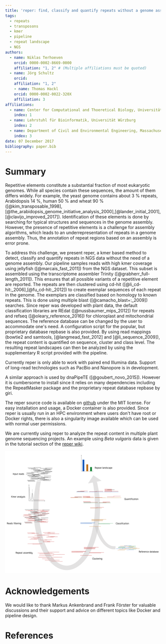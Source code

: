 ```yaml
---
title: 'reper: find, classify and quantify repeats without a genome assembly'
tags:  
  - repeats
  - transposons
  - kmer
  - pipeline
  - repeat landscape
  - NGS
authors:
  - name: Niklas Terhoeven
    orcid: 0000-0002-8669-0000
    affiliation: "1, 2" # (Multiple affiliations must be quoted)
  - name: Jörg Schultz
    orcid:
    affiliation: "1, 2"
    - name: Thomas Hackl
    orcid: 0000-0002-0022-320X
    affiliation: 3
affiliations:
  - name: Center for Computational and Thoeretical Biology, Universität Würzburg
    index: 1
  - name: Lehrstuhl für Bioinformatik, Universität Würzburg
    index: 2
  - name: Department of Civil and Environmental Engineering, Massachusetts Institute of Technology
    index: 3
date: 07 December 2017
bibliography: paper.bib
---
```


# Summary

Repetitive elements constitute a substantial fraction of most eukaryotic genomes. While all species contain
these sequences, the amount of them differs widely. For example, the yeast genome contains about 3 %
repeats, Arabidopsis 14 %, human 50 % and wheat 90 % ([@kim_transposable_1998],[@the_arabidopsis_genome_initiative_analysis_2000],[@lander_initial_2001],[@clavijo_improved_2017]).
Identification of these elements is done by searching for typical structures and sequences in the genome
assembly. However, the presence of repetitive elements is a challenge for assembly algorithms, which
leads to an underrepresentation of repeats in a genome assembly. Thus, the annotation of repeat regions based
on an assembly is error prone.

To address this challenge, we present reper, a kmer based method to detect, classify and quantify repeats
in NGS data without the need of a genome assembly.
Our pipeline samples reads with high kmer coverage using jellyfish ([@marcais_fast_2011]) from the NGS dataset. This subset is 
assembled using the transcriptome assembler Trinity ([@grabherr_full-length_2011]). This ensures that all possible variants of a repetitive
element are reported. The repeats are then clustered using cd-hit ([@li_cd-hit:_2006],[@fu_cd-hit:_2012]) to create exemplar sequences of each repeat
in the genome. The exemplars are classified based on homology to known repeats. This is done using multiple blast ([@camacho_blast+:_2009]) searches. Since reper was developed with
plant data, the default classification libraries are REdat ([@nussbaumer_mips_2012]) for repeats and refseq ([@oleary_reference_2016]) for chloroplast and mitochondrial
sequences. The reference database can be changed by the user to accommodate one's need. A configuration script for
the popular, but proprietary database repbase is also provided.
By using read mappings (bowtie2 and samtools, [@langmead_fast_2012] and [@li_sequence_2009]), the repeat content is quantified on sequence, cluster and class level. The resulting
repeat landscapes can then be analyzed by using the supplementary R script provided with the pipeline.

Currently reper is only able to work with paired end Illumina data. Support of long-read technologies
such as PacBio and Nanopore is in development.

A similar approach is used by dnaPipeTE ([@goubert_novo_2015]). However it is cumbersome to install since it relies on many
dependencies including the RepeatMasker package and the proprietary repeat database repbase by giri.

The reper source code is available on [github](https://github.com/nterhoeven/reper) under the MIT license. For easy installation and usage, a Docker container is
also provided. Since reper is usually run in an HPC environment where users don't have root or
Docker rights, there is also a singularity image available which can be used with normal user permissions.

We are currently using reper to analyze the repeat content in multiple plant genome sequencing projects. An example using *Beta vulgaris* data is given in the tutorial section
of the [reper wiki](https://github.com/nterhoeven/reper/wiki).


![schematic overview of workflow](workflow.png)


# Acknowledgements

We would like to thank Markus Ankenbrand and Frank Förster for valuable discussions and their support and advice on different topics like Docker and pipeline design.


# References